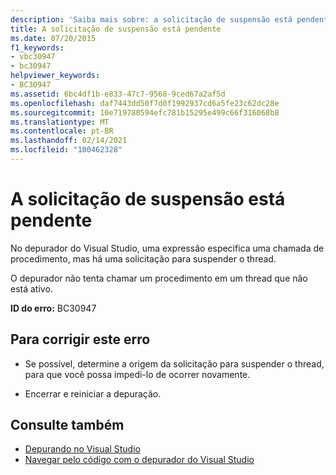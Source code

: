```yaml
---
description: 'Saiba mais sobre: a solicitação de suspensão está pendente'
title: A solicitação de suspensão está pendente
ms.date: 07/20/2015
f1_keywords:
- vbc30947
- bc30947
helpviewer_keywords:
- BC30947
ms.assetid: 6bc4df1b-e833-47c7-9568-9ced67a2af5d
ms.openlocfilehash: daf7443dd50f7d0f1992937cd6a5fe23c62dc28e
ms.sourcegitcommit: 10e719780594efc781b15295e499c66f316068b8
ms.translationtype: MT
ms.contentlocale: pt-BR
ms.lasthandoff: 02/14/2021
ms.locfileid: "100462328"
---
```

# <a name="suspend-request-is-pending"></a>A solicitação de suspensão está pendente

No depurador do Visual Studio, uma expressão especifica uma chamada de procedimento, mas há uma solicitação para suspender o thread.  
  
 O depurador não tenta chamar um procedimento em um thread que não está ativo.  
  
 **ID do erro:** BC30947  
  
## <a name="to-correct-this-error"></a>Para corrigir este erro  
  
- Se possível, determine a origem da solicitação para suspender o thread, para que você possa impedi-lo de ocorrer novamente.  
  
- Encerrar e reiniciar a depuração.  
  
## <a name="see-also"></a>Consulte também

- [Depurando no Visual Studio](/visualstudio/debugger/debugger-feature-tour)
- [Navegar pelo código com o depurador do Visual Studio](/visualstudio/debugger/navigating-through-code-with-the-debugger)
